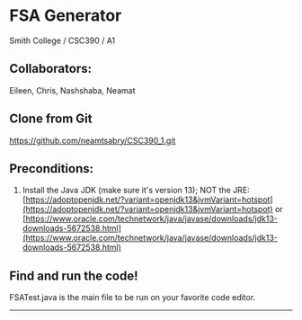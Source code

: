 # FSA Generator

Smith College / CSC390 / A1

## Collaborators: 

Eileen, Chris, Nashshaba, Neamat

## Clone from Git 

https://github.com/neamtsabry/CSC390_1.git

## Preconditions:

1. Install the Java JDK (make sure it's version 13); NOT the JRE: 
[https://adoptopenjdk.net/?variant=openjdk13&jvmVariant=hotspot](https://adoptopenjdk.net/?variant=openjdk13&jvmVariant=hotspot) or
[https://www.oracle.com/technetwork/java/javase/downloads/jdk13-downloads-5672538.html](https://www.oracle.com/technetwork/java/javase/downloads/jdk13-downloads-5672538.html)

## Find and run the code!

FSATest.java is the main file to be run on your favorite code editor.

***
